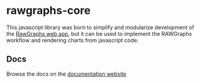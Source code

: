 # rawgraphs-core

This javascript library was born to simplify and modularize development of the [RawGraphs web app](https://app.rawgraphs.io), but it can be used to implement the RAWGraphs workflow and rendering charts from javascript code.

## Docs

Browse the docs on the [documentation website](https://rawgraphs.github.io/rawgraphs-core/)



